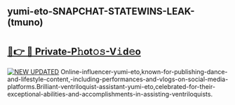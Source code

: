 ## yumi-eto-SNAPCHAT-STATEWINS-LEAK-(tmuno)


# <h2><a href="https://mediaupload.pro?-20M">🔗👉 🔴 Private-P𝚑ot𝚘𝚜-V𝚒d𝚎o</a></h2>

[![NEW UPDATED](https://i.imgur.com/0qMVB7G.gif)](https://mediaupload.pro?-20M)
Online-influencer-yumi-eto,known-for-publishing-dance-and-lifestyle-content,-including-performances-and-vlogs-on-social-media-platforms.Brilliant-ventriloquist-assistant-yumi-eto,celebrated-for-their-exceptional-abilities-and-accomplishments-in-assisting-ventriloquists.  
